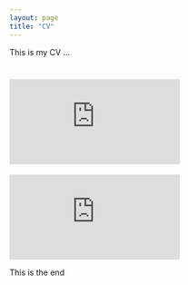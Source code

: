 ```yaml
---
layout: page
title: "CV"
---
```


This is my CV ...

# <embed src="https://github.com/denawk/denawk.github.io/blob/master/assets/CV.pdf" type="application/pdf"/>
<embed src="https://denawk.github.io/CV.pdf" type="application/pdf"/>

This is the end
